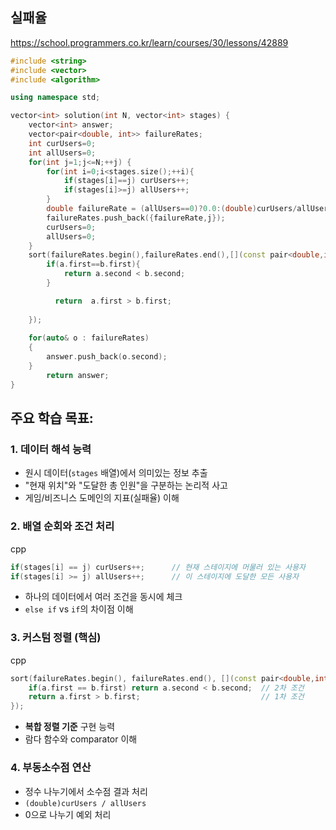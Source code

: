 
## 실패율
https://school.programmers.co.kr/learn/courses/30/lessons/42889

``` cpp
#include <string>
#include <vector>
#include <algorithm>

using namespace std;

vector<int> solution(int N, vector<int> stages) {
    vector<int> answer;
    vector<pair<double, int>> failureRates;
    int curUsers=0;
    int allUsers=0;
    for(int j=1;j<=N;++j) {
        for(int i=0;i<stages.size();++i){
            if(stages[i]==j) curUsers++;
            if(stages[i]>=j) allUsers++;
        }
        double failureRate = (allUsers==0)?0.0:(double)curUsers/allUsers;
        failureRates.push_back({failureRate,j});
        curUsers=0;
        allUsers=0;
    }
    sort(failureRates.begin(),failureRates.end(),[](const pair<double,int>&a, const pair<double,int>&b){
        if(a.first==b.first){
            return a.second < b.second;
        }

          return  a.first > b.first;
        
    });
    
    for(auto& o : failureRates)
    {
        answer.push_back(o.second);
    }
        return answer;
}

```


## 주요 학습 목표:

### 1. **데이터 해석 능력**

- 원시 데이터(`stages` 배열)에서 의미있는 정보 추출
- "현재 위치"와 "도달한 총 인원"을 구분하는 논리적 사고
- 게임/비즈니스 도메인의 지표(실패율) 이해

### 2. **배열 순회와 조건 처리**

cpp

```cpp
if(stages[i] == j) curUsers++;      // 현재 스테이지에 머물러 있는 사용자
if(stages[i] >= j) allUsers++;      // 이 스테이지에 도달한 모든 사용자
```

- 하나의 데이터에서 여러 조건을 동시에 체크
- `else if` vs `if`의 차이점 이해

### 3. **커스텀 정렬 (핵심)**

cpp

```cpp
sort(failureRates.begin(), failureRates.end(), [](const pair<double,int>&a, const pair<double,int>&b){
    if(a.first == b.first) return a.second < b.second;  // 2차 조건
    return a.first > b.first;                           // 1차 조건
});
```

- **복합 정렬 기준** 구현 능력
- 람다 함수와 comparator 이해

### 4. **부동소수점 연산**

- 정수 나누기에서 소수점 결과 처리
- `(double)curUsers / allUsers`
- 0으로 나누기 예외 처리
